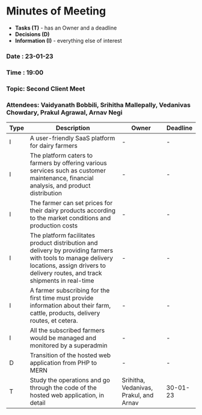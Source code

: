 # Minutes of Meeting

* **Tasks (T)** - has an Owner and a deadline
* **Decisions (D)**
* **Information (I)** - everything else of interest

### Date : 23-01-23
### Time : 19:00
### Topic: Second Client Meet
### Attendees: Vaidyanath Bobbili, Srihitha Mallepally, Vedanivas Chowdary, Prakul Agrawal, Arnav Negi

Type | Description                                                                         |      Owner       | Deadline
---- | ----------------------------------------------------------------------------------- | ---------------  | --------
I    | A user-friendly SaaS platform for dairy farmers                                     |        -         |     -
I    | The platform caters to farmers by offering various services such as customer maintenance, financial analysis, and product distribution |        -         |     -
I    | The farmer can set prices for their dairy products according to the market conditions and production costs                                    |        -         |     -
I    | The platform facilitates product distribution and delivery by providing farmers with tools to manage delivery locations, assign drivers to delivery routes, and track shipments in real-time     |        -         |     -
I    | A farmer subscribing for the first time must provide information about their farm, cattle, products, delivery routes, et cetera.                                                              |        -         |     -
I    | All the subscribed farmers would be managed and monitored by a superadmin               |        -         |     -
D    | Transition of the hosted web application from PHP to MERN                           |        -         |     -
T    | Study the operations and go through the code of the hosted web application, in detail                  | Srihitha, Vedanivas, Prakul, and Arnav | 30-01-23
